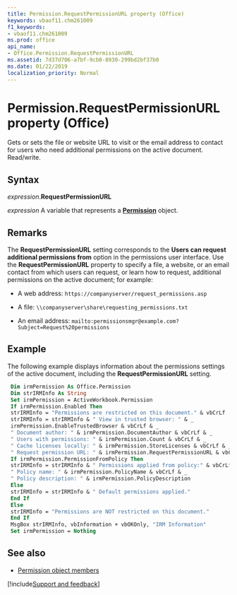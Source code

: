 ```yaml
---
title: Permission.RequestPermissionURL property (Office)
keywords: vbaof11.chm261009
f1_keywords:
- vbaof11.chm261009
ms.prod: office
api_name:
- Office.Permission.RequestPermissionURL
ms.assetid: 7d37d706-a7bf-9cb0-8930-299bd2bf37b0
ms.date: 01/22/2019
localization_priority: Normal
---
```



# Permission.RequestPermissionURL property (Office)

Gets or sets the file or website URL to visit or the email address to contact for users who need additional permissions on the active document. Read/write.


## Syntax

_expression_.**RequestPermissionURL**

_expression_ A variable that represents a **[Permission](Office.Permission.md)** object.


## Remarks

The **RequestPermissionURL** setting corresponds to the **Users can request additional permissions from** option in the permissions user interface. Use the **RequestPermissionURL** property to specify a file, a website, or an email contact from which users can request, or learn how to request, additional permissions on the active document; for example:

- A web address: `https://companyserver/request_permissions.asp`
    
- A file: `\\companyserver\share\requesting_permissions.txt`
    
- An email address: `mailto:permissionsmgr@example.com?Subject=Request%20permissions`
    

## Example

The following example displays information about the permissions settings of the active document, including the **RequestPermissionURL** setting.


```vb
 Dim irmPermission As Office.Permission 
 Dim strIRMInfo As String 
 Set irmPermission = ActiveWorkbook.Permission 
 If irmPermission.Enabled Then 
 strIRMInfo = "Permissions are restricted on this document." & vbCrLf 
 strIRMInfo = strIRMInfo & " View in trusted browser: " & _ 
 irmPermission.EnableTrustedBrowser & vbCrLf & _ 
 " Document author: " & irmPermission.DocumentAuthor & vbCrLf & _ 
 " Users with permissions: " & irmPermission.Count & vbCrLf & _ 
 " Cache licenses locally: " & irmPermission.StoreLicenses & vbCrLf & _ 
 " Request permission URL: " & irmPermission.RequestPermissionURL & vbCrLf 
 If irmPermission.PermissionFromPolicy Then 
 strIRMInfo = strIRMInfo & " Permissions applied from policy:" & vbCrLf & _ 
 " Policy name: " & irmPermission.PolicyName & vbCrLf & _ 
 " Policy description: " & irmPermission.PolicyDescription 
 Else 
 strIRMInfo = strIRMInfo & " Default permissions applied." 
 End If 
 Else 
 strIRMInfo = "Permissions are NOT restricted on this document." 
 End If 
 MsgBox strIRMInfo, vbInformation + vbOKOnly, "IRM Information" 
 Set irmPermission = Nothing 

```


## See also

- [Permission object members](overview/library-reference/permission-members-office.md)



[!include[Support and feedback](~/includes/feedback-boilerplate.md)]